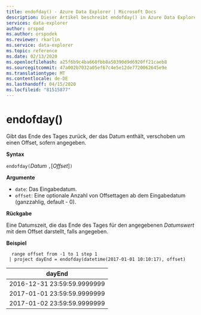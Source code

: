 ```yaml
---
title: endofday() - Azure Data Explorer | Microsoft Docs
description: Dieser Artikel beschreibt endofday() in Azure Data Explorer.
services: data-explorer
author: orspod
ms.author: orspodek
ms.reviewer: rkarlin
ms.service: data-explorer
ms.topic: reference
ms.date: 02/13/2020
ms.openlocfilehash: a25f6b9c4ba660fbb8a50390d9d6920ff21caeb8
ms.sourcegitcommit: 47a002b7032a05ef67c4e5e12de7720062645e9e
ms.translationtype: MT
ms.contentlocale: de-DE
ms.lasthandoff: 04/15/2020
ms.locfileid: "81515877"
---
```

# <a name="endofday"></a>endofday()

Gibt das Ende des Tages zurück, der das Datum enthält, verschoben um einen Offset, sofern angegeben.

**Syntax**

`endofday(`*Datum* `,`[*Offset*]`)`

**Argumente**

* `date`: Das Eingabedatum.
* `offset`: Eine optionale Anzahl von Offsettagen ab dem Eingabedatum (ganzzahlig, default - 0).

**Rückgabe**

Eine Datumszeit, die das Ende des Tages für den angegebenen *Datumswert* mit dem Offset darstellt, falls angegeben.

**Beispiel**

```kusto
  range offset from -1 to 1 step 1
 | project dayEnd = endofday(datetime(2017-01-01 10:10:17), offset) 
```

|dayEnd|
|---|
|2016-12-31 23:59:59.9999999|
|2017-01-01 23:59:59.9999999|
|2017-01-02 23:59:59.9999999|